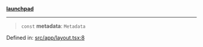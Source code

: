 [**launchpad**](index.md)

***

> `const` **metadata**: `Metadata`

Defined in: [src/app/layout.tsx:8](https://github.com/victorbratov/launchpad/blob/ba912ff5e4884ef55d41a8ab239f2bb8e81f8ecb/src/app/layout.tsx#L8)
